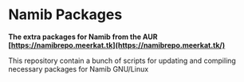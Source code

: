 # Namib Packages
**The extra packages for Namib from the AUR [https://namibrepo.meerkat.tk](https://namibrepo.meerkat.tk/)**

This repository contain a bunch of scripts for updating and compiling necessary packages for Namib GNU/Linux

